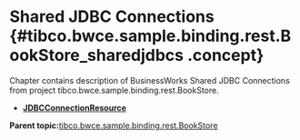 # Shared JDBC Connections {#tibco.bwce.sample.binding.rest.BookStore_sharedjdbcs .concept}

Chapter contains description of BusinessWorks Shared JDBC Connections from project tibco.bwce.sample.binding.rest.BookStore.

-   **[JDBCConnectionResource](../../../projects/tibco.bwce.sample.binding.rest.BookStore/Resources/tibco/bwce/sample/binding/rest/BookStore/JDBCConnectionResource.jdbcResource.md)**  


**Parent topic:**[tibco.bwce.sample.binding.rest.BookStore](../../../projects/tibco.bwce.sample.binding.rest.BookStore/tibco.bwce.sample.binding.rest.BookStore.md)

